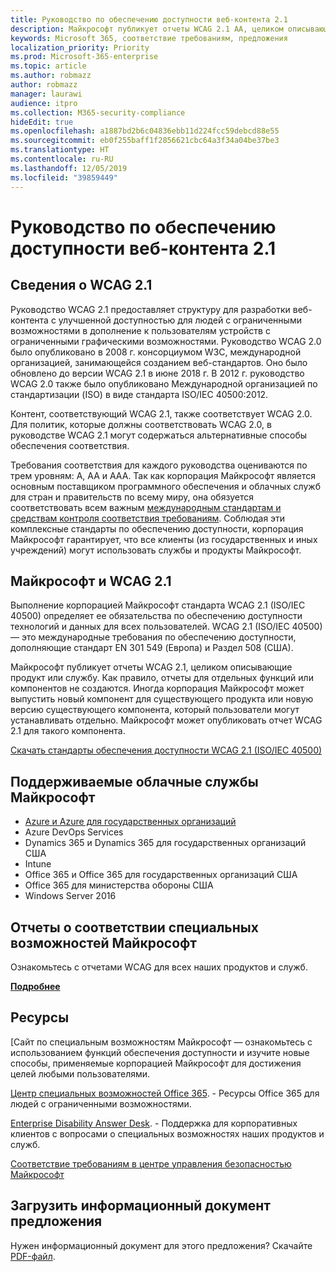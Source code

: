 ```yaml
---
title: Руководство по обеспечению доступности веб-контента 2.1
description: Майкрософт публикует отчеты WCAG 2.1 AA, целиком описывающие продукт, службу или части продукта, которые можно установить отдельно.
keywords: Microsoft 365, соответствие требованиям, предложения
localization_priority: Priority
ms.prod: Microsoft-365-enterprise
ms.topic: article
ms.author: robmazz
author: robmazz
manager: laurawi
audience: itpro
ms.collection: M365-security-compliance
hideEdit: true
ms.openlocfilehash: a1887bd2b6c04836ebb11d224fcc59debcd88e55
ms.sourcegitcommit: eb0f255baff1f2856621cbc64a3f34a04be37be3
ms.translationtype: HT
ms.contentlocale: ru-RU
ms.lasthandoff: 12/05/2019
ms.locfileid: "39859449"
---
```

# <a name="web-content-accessibility-guidelines-21"></a>Руководство по обеспечению доступности веб-контента 2.1

## <a name="about-wcag-21"></a>Сведения о WCAG 2.1

Руководство WCAG 2.1 предоставляет структуру для разработки веб-контента с улучшенной доступностью для людей с ограниченными возможностями в дополнение к пользователям устройств с ограниченными графическими возможностями. Руководство WCAG 2.0 было опубликовано в 2008 г. консорциумом W3C, международной организацией, занимающейся созданием веб-стандартов. Оно было обновлено до версии WCAG 2.1 в июне 2018 г. В 2012 г. руководство WCAG 2.0 также было опубликовано Международной организацией по стандартизации (ISO) в виде стандарта ISO/IEC 40500:2012.  
  
Контент, соответствующий WCAG 2.1, также соответствует WCAG 2.0. Для политик, которые должны соответствовать WCAG 2.0, в руководстве WCAG 2.1 могут содержаться альтернативные способы обеспечения соответствия.  
  
Требования соответствия для каждого руководства оцениваются по трем уровням: A, AA и AAA. Так как корпорация Майкрософт является основным поставщиком программного обеспечения и облачных служб для стран и правительств по всему миру, она обязуется соответствовать всем важным [международным стандартам и средствам контроля соответствия требованиям](https://go.microsoft.com/fwlink/p/?linkid=2052226). Соблюдая эти комплексные стандарты по обеспечению доступности, корпорация Майкрософт гарантирует, что все клиенты (из государственных и иных учреждений) могут использовать службы и продукты Майкрософт.  

## <a name="microsoft-and-wcag-21"></a>Майкрософт и WCAG 2.1

Выполнение корпорацией Майкрософт стандарта WCAG 2.1 (ISO/IEC 40500) определяет ее обязательства по обеспечению доступности технологий и данных для всех пользователей. WCAG 2.1 (ISO/IEC 40500) — это международные требования по обеспечению доступности, дополняющие стандарт EN 301 549 (Европа) и Раздел 508 (США).  
  
Майкрософт публикует отчеты WCAG 2.1, целиком описывающие продукт или службу. Как правило, отчеты для отдельных функций или компонентов не создаются. Иногда корпорация Майкрософт может выпустить новый компонент для существующего продукта или новую версию существующего компонента, который пользователи могут устанавливать отдельно. Майкрософт может опубликовать отчет WCAG 2.1 для такого компонента.  
  
[Скачать стандарты обеспечения доступности WCAG 2.1 (ISO/IEC 40500)](https://go.microsoft.com/fwlink/p/?linkid=2052226)

## <a name="microsoft-in-scope-cloud-services"></a>Поддерживаемые облачные службы Майкрософт

- [Azure и Azure для государственных организаций](https://go.microsoft.com/fwlink/p/?linkid=2051569)
- Azure DevOps Services
- Dynamics 365 и Dynamics 365 для государственных организаций США
- Intune
- Office 365 и Office 365 для государственных организаций США
- Office 365 для министерства обороны США
- Windows Server 2016

## <a name="microsoft-accessibility-conformance-reports"></a>Отчеты о соответствии специальных возможностей Майкрософт

Ознакомьтесь с отчетами WCAG для всех наших продуктов и служб.

[**Подробнее**](https://go.microsoft.com/fwlink/p/?linkid=2050974)

## <a name="resources"></a>Ресурсы

[Сайт по специальным возможностям Майкрософт — ознакомьтесь с использованием функций обеспечения доступности и изучите новые способы, применяемые корпорацией Майкрософт для достижения целей любыми пользователями.

[Центр специальных возможностей Office 365](https://go.microsoft.com/fwlink/p/?linkid=2051801).
    - Ресурсы Office 365 для людей с ограниченными возможностями.

[Enterprise Disability Answer Desk](https://go.microsoft.com/fwlink/p/?linkid=2050890).
    - Поддержка для корпоративных клиентов с вопросами о специальных возможностях наших продуктов и служб.

[Соответствие требованиям в центре управления безопасностью Майкрософт](https://www.microsoft.com/trust-center/compliance/compliance-overview)

## <a name="download-the-offering-backgrounder"></a>Загрузить информационный документ предложения

Нужен информационный документ для этого предложения? Скачайте [PDF-файл](https://download.microsoft.com/download/3/E/1/3E10CC43-036D-4DB5-ACBA-8665A752C8F7/Accessibility-Compliance.pdf).
